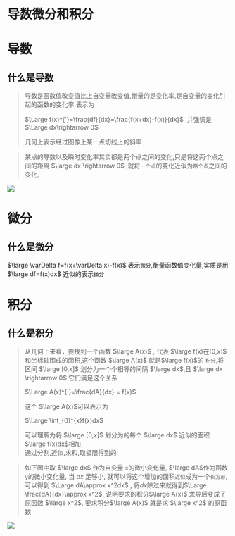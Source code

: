 # 导数微分和积分

# 导数
## 什么是导数
>导数是函数值改变值比上自变量改变值,衡量的是变化率,是自变量的变化引起的函数的变化率,表示为   
>
>$\Large f(x)^{'}=\frac{df}{dx}=\frac{f(x+dx)-f(x)}{dx}$ ,并强调是$\Large dx\rightarrow 0$    
>  
>几何上表示经过图像上某一点切线上的斜率   

>某点的导数以及瞬时变化率其实都是两个点之间的变化,只是将这两个点之间的距离 $\large dx \rightarrow 0$ ,就将`一个点`的变化近似为`两个点`之间的变化,

![](https://cdn.jsdelivr.net/gh/clearyup/picgo/img/20210601111127.png)



# 微分
## 什么是微分
 $\large \varDelta f=f(x+\varDelta x)-f(x)$ 表示`微分`,衡量函数值变化量,实质是用 $\large df=f(x)dx$ 近似的表示`微分`

# 积分
## 什么是积分
>从几何上来看，要找到一个函数 $\large A(x)$ , 代表 $\large f(x)在[0,x]$ 和坐标轴围成的面积,这个函数 $\large A(x)$ 就是$\large f(x)$的 `积分`,将区间 $\large [0,x]$ 划分为一个个相等的间隔 $\large dx$,且 $\large dx \rightarrow 0$ 它们满足这个关系   
>
>$\Large A(x)^{'}=\frac{dA}{dx} = f(x)$   
>   
>这个 $\large A(x)$可以表示为   
>   
> $\Large \int_{0}^{x}f(x)dx$   
>    
> 可以理解为将  $\large [0,x]$  划分为的每个 $\large dx$ 近似的面积$\large f(x)dx$相加   
> 通过分割,近似,求和,取极限得到的

>如下图中取 $\large dx$  作为自变量 `x`的微小变化量, $\large dA$作为函数	`y`的微小变化量, 当 $dx$ 足够小, 就可以将这个增加的面积`近似`成为一个`长方形`, 可以得到 $\Large dA\approx x^2dx$ ,  将$dx$除过来就得到$\Large \frac{dA}{dx}\approx x^2$, 说明要求的积分$\large A(x)$ 求导后变成了原函数 $\large x^2$, 要求积分$\large A(x)$ 就是求 $\large x^2$ 的原函数   


![](https://cdn.jsdelivr.net/gh/clearyup/picgo/img/20210601100712.png)




